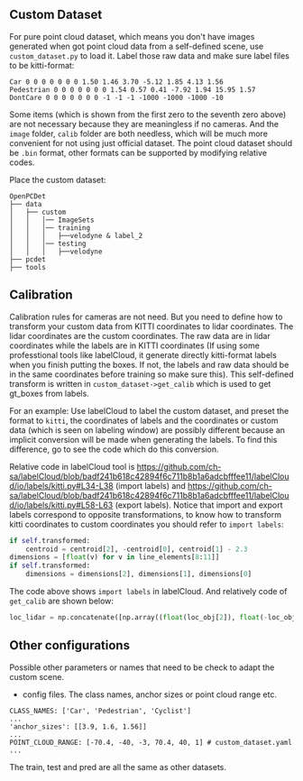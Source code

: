 ## Custom Dataset
For pure point cloud dataset, which means you don't have images generated when got point cloud data from a self-defined scene, use `custom_dataset.py` to load it. Label those raw data and make sure label files to be kitti-format:
```
Car 0 0 0 0 0 0 0 1.50 1.46 3.70 -5.12 1.85 4.13 1.56
Pedestrian 0 0 0 0 0 0 0 1.54 0.57 0.41 -7.92 1.94 15.95 1.57
DontCare 0 0 0 0 0 0 0 -1 -1 -1 -1000 -1000 -1000 -10
```
Some items (which is shown from the first zero to the seventh zero above) are not necessary because they are meaningless if no cameras. And the `image` folder, `calib` folder are both needless, which will be much more convenient for not using just official dataset. The point cloud dataset should be `.bin` format, other formats can be supported by modifying relative codes.

Place the custom dataset:
```
OpenPCDet
├── data
│   ├── custom
│   │   │── ImageSets
│   │   │── training
│   │   │   ├──velodyne & label_2
│   │   │── testing
│   │   │   ├──velodyne
├── pcdet
├── tools
```
## Calibration
Calibration rules for cameras are not need. But you need to define how to transform your custom data from KITTI coordinates to lidar coordinates. The lidar coordinates are the custom coordinates. The raw data are in lidar coordinates while the labels are in KITTI coordinates (If using some professtional tools like labelCloud, it generate directly kitti-format labels when you finish putting the boxes. If not, the labels and raw data should be in the same coordinates before training so make sure this). This self-defined transform is written in `custom_dataset->get_calib` which is used to get gt_boxes from labels.

For an example:
Use labelCloud to label the custom dataset, and preset the format to `kitti`, the coordinates of labels and the coordinates or custom data (which is seen on labeling window) are possibly different because an implicit conversion will be made when generating the labels. To find this difference, go to see the code which do this conversion.

Relative code in labelCloud tool is https://github.com/ch-sa/labelCloud/blob/badf241b618c42894f6c711b8b1a6adcbfffee11/labelCloud/io/labels/kitti.py#L34-L38 (import labels) and https://github.com/ch-sa/labelCloud/blob/badf241b618c42894f6c711b8b1a6adcbfffee11/labelCloud/io/labels/kitti.py#L58-L63 (export labels). Notice that import and export labels correspond to opposite transformations, to know how to transform kitti coordinates to custom coordinates you should refer to `import labels`:
```python
if self.transformed:
    centroid = centroid[2], -centroid[0], centroid[1] - 2.3
dimensions = [float(v) for v in line_elements[8:11]]
if self.transformed:
    dimensions = dimensions[2], dimensions[1], dimensions[0]
```
The code above shows `import labels` in labelCloud. And relatively code of `get_calib` are shown below:
```python
loc_lidar = np.concatenate([np.array((float(loc_obj[2]), float(-loc_obj[0]), float(loc_obj[1]-2.3)), dtype=np.float32).reshape(1,3) for loc_obj in loc])
```
## Other configurations
Possible other parameters or names that need to be check to adapt the custom scene.
- config files. The class names, anchor sizes or point cloud range etc.
 ```
 CLASS_NAMES: ['Car', 'Pedestrian', 'Cyclist']
 ...
'anchor_sizes': [[3.9, 1.6, 1.56]]
...
POINT_CLOUD_RANGE: [-70.4, -40, -3, 70.4, 40, 1] # custom_dataset.yaml
...
 ```
The train, test and pred are all the same as other datasets.